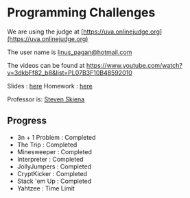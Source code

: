 # Programming Challenges
We are using the judge at [https://uva.onlinejudge.org](https://uva.onlinejudge.org)

The user name is linus_pagan@hotmail.com

The videos can be found at https://www.youtube.com/watch?v=3dkbFf82_b8&list=PL07B3F10B48592010

Slides : [here](https://www3.cs.stonybrook.edu/~skiena/392/audio/)
Homework : [here](https://www3.cs.stonybrook.edu/~skiena/392/hw.txt)

Professor is: [Steven Skiena](https://www3.cs.stonybrook.edu/~skiena/)

## Progress

- 3n + 1 Problem : Completed
- The Trip : Completed
- Minesweeper : Completed
- Interpreter : Completed
- JollyJumpers : Completed
- CryptKicker : Completed
- Stack 'em Up : Completed
- Yahtzee : Time Limit

